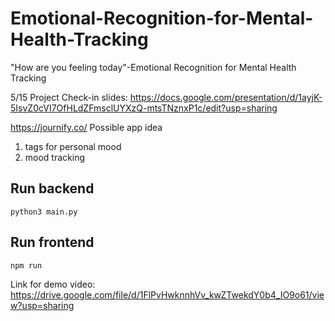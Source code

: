 # Emotional-Recognition-for-Mental-Health-Tracking
"How are you feeling today"-Emotional Recognition for Mental Health Tracking

5/15 Project Check-in slides: https://docs.google.com/presentation/d/1ayjK-5IsvZ0cVI7OfHLdZFmsclUYXzQ-mtsTNznxP1c/edit?usp=sharing


https://journify.co/ Possible app idea
1. tags for personal mood
2. mood tracking

## Run backend

```
python3 main.py
```

## Run frontend

```
npm run 
```



Link for demo video: https://drive.google.com/file/d/1FlPvHwknnhVv_kwZTwekdY0b4_IO9o61/view?usp=sharing
